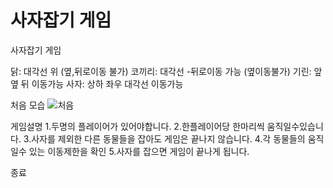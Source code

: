 # 사자잡기 게임

사자잡기 게임

닭: 대각선 위 (옆,뒤로이동 불가)
코끼리: 대각선 -뒤로이동 가능 (옆이동불가)
기린: 앞 옆 뒤 이동가능
사자: 상하 좌우 대각선 이동가능

처음 모습
![처음](https://user-images.githubusercontent.com/77868874/111859546-03a91380-8985-11eb-93d7-34a92f4ff2d4.PNG)

게임설명
1.두명의 플레이어가 있어야합니다.
2.한플레이어당 한마리씩 움직일수있습니다.
3.사자를 제외한 다른 동물들을 잡아도 게임은 끝나지 않습니다.
4.각 동물들의 움직일수 있는 이동제한을 확인
5.사자를 잡으면 게임이 끝나게 됩니다.

종료 
